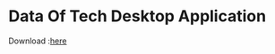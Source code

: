 # Data Of Tech Desktop Application

Download :[here](https://github.com/Pritik889/DataOfTechDesktopApp/releases/tag/1.0.0)
